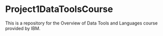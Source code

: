 # Project1DataToolsCourse
This is a repository for the Overview of Data Tools and Languages course provided by IBM.  
